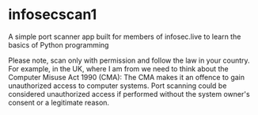 # infosecscan1
A simple port scanner app built for members of infosec.live to learn the basics of Python programming 

Please note, scan only with permission and follow the law in your country. For example, in the UK, 
where I am from we need to think about the Computer Misuse Act 1990 (CMA): The CMA makes it an offence to 
gain unauthorized access to computer systems. Port scanning could be considered unauthorized access if performed 
without the system owner's consent or a legitimate reason.


